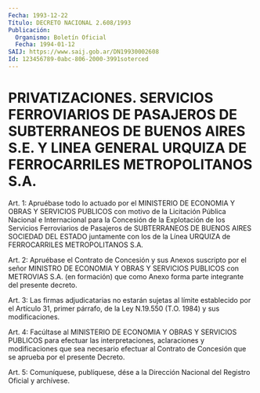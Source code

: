 ```yaml
---
Fecha: 1993-12-22
Título: DECRETO NACIONAL 2.608/1993
Publicación:
  Organismo: Boletín Oficial
  Fecha: 1994-01-12
SAIJ: https://www.saij.gob.ar/DN19930002608
Id: 123456789-0abc-806-2000-3991soterced
---
```

# PRIVATIZACIONES. SERVICIOS FERROVIARIOS DE PASAJEROS DE SUBTERRANEOS DE BUENOS AIRES S.E. Y LINEA GENERAL URQUIZA DE FERROCARRILES METROPOLITANOS S.A.

<a id="1"></a>
Art. 1: Apruébase todo lo actuado por el MINISTERIO DE ECONOMIA Y OBRAS  Y  SERVICIOS PUBLICOS con motivo de la  Licitación Pública Nacional e Internacional  para  la  Concesión  de la Explotación de los Servicios Ferroviarios de Pasajeros de SUBTERRANEOS  DE  BUENOS AIRES  SOCIEDAD  DEL  ESTADO juntamente con los de la Línea URQUIZA de FERROCARRILES METROPOLITANOS S.A.

<a id="2"></a>
Art.  2:  Apruébase  el  Contrato  de  Concesión  y sus Anexos suscripto  por  el  señor  MINISTRO DE ECONOMIA Y OBRAS Y SERVICIOS PUBLICOS con METROVIAS S.A.  (en  formación)  que  como Anexo forma parte integrante del presente decreto.

<a id="3"></a>
Art. 3: Las firmas adjudicatarias no estarán sujetas al límite establecido  por el Artículo 31, primer párrafo, de la Ley N.19.550 (T.O. 1984) y sus modificaciones.

<a id="4"></a>
Art. 4: Facúltase al MINISTERIO DE ECONOMIA Y OBRAS Y SERVICIOS PUBLICOS    para  efectuar  las  interpretaciones,  aclaraciones  y modificaciones  que sea necesario efectuar al Contrato de Concesión que se aprueba por el presente Decreto.

<a id="5"></a>
Art.  5: Comuníquese, publíquese, dése a la Dirección Nacional del Registro Oficial y archívese.